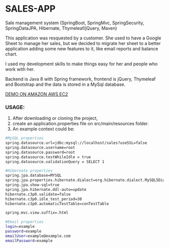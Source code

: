 # SALES-APP
Sale management system (SpringBoot, SpringMvc, SpringSecurity, SpringDataJPA, Hibernate, Thymeleaf/jQuery,  Maven)


This application was resquested by a customer. She used to have a Google Sheet to manage her sales, but we decided to migrate her sheet to a better application adding some new features to it, like email reports and balance chart.

I used my development skills to make things easy for her and people who work with her.

Backend is Java 8 with Spring framework, frontend is jQuery, Thymeleaf and Bootstrap and the data is stored in a MySql database.

[DEMO ON AMAZON AWS EC2](http://victommasi.tk/salesmanager)

### USAGE:
1. After downloading or cloning the project,
2. create an application.properties file on src/main/resources folder.
3. An example context could be:

```sh
#MySQL properties
spring.datasource.url=jdbc:mysql://localhost/sales?useSSL=false
spring.datasource.username=root
spring.datasource.password=root
spring.datasource.testWhileIdle = true
spring.datasource.validationQuery = SELECT 1

#Hibernate properties
spring.jpa.database=MYSQL
spring.jpa.properties.hibernate.dialect=org.hibernate.dialect.MySQL5Dialect
spring.jpa.show-sql=true 
spring.jpa.hibernate.ddl-auto=update
hibernate.c3p0.validate=false
hibernate.c3p0.idle_test_period=30
hibernate.c3p0.automaticTestTable=conTestTable	

spring.mvc.view.suffix=.html

#Email properties
login=example		
password=example		
emailUser=example@example.com		
emailPassword=example
```
